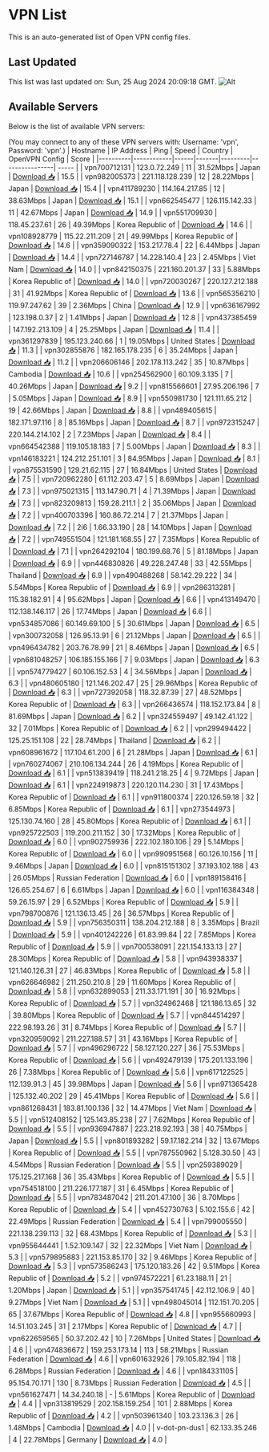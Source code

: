 # VPN List

This is an auto-generated list of Open VPN config files.

## Last Updated

This list was last updated on: Sun, 25 Aug 2024 20:09:18 GMT.
![Alt](https://repobeats.axiom.co/api/embed/186b98318ef1479477931607c1ad7d823f12451f.svg "Repobeats analytics image")

## Available Servers

Below is the list of available VPN servers:

(You may connect to any of these VPN servers with: Username: 'vpn', Password: 'vpn'.)
| Hostname | IP Address | Ping | Speed | Country | OpenVPN Config | Score |
|----------|------------|------|-------|---------|----------------| ----- |
| vpn700712131 | 123.0.72.249 | 11 | 31.52Mbps | Japan | [Download 📥](./configs/server_0_JP.ovpn) | 15.5 |
| vpn982005373 | 221.118.128.239 | 12 | 28.22Mbps | Japan | [Download 📥](./configs/server_1_JP.ovpn) | 15.4 |
| vpn411789230 | 114.164.217.85 | 12 | 38.63Mbps | Japan | [Download 📥](./configs/server_2_JP.ovpn) | 15.1 |
| vpn662545477 | 126.115.142.33 | 11 | 42.67Mbps | Japan | [Download 📥](./configs/server_3_JP.ovpn) | 14.9 |
| vpn551709930 | 118.45.237.61 | 26 | 49.39Mbps | Korea Republic of | [Download 📥](./configs/server_4_KR.ovpn) | 14.6 |
| vpn108928779 | 115.22.211.209 | 21 | 49.99Mbps | Korea Republic of | [Download 📥](./configs/server_5_KR.ovpn) | 14.6 |
| vpn359090322 | 153.217.78.4 | 22 | 6.44Mbps | Japan | [Download 📥](./configs/server_6_JP.ovpn) | 14.4 |
| vpn727146787 | 14.228.140.4 | 23 | 2.45Mbps | Viet Nam | [Download 📥](./configs/server_7_VN.ovpn) | 14.0 |
| vpn842150375 | 221.160.201.37 | 33 | 5.88Mbps | Korea Republic of | [Download 📥](./configs/server_8_KR.ovpn) | 14.0 |
| vpn720030267 | 220.127.212.188 | 31 | 41.92Mbps | Korea Republic of | [Download 📥](./configs/server_9_KR.ovpn) | 13.6 |
| vpn565356210 | 119.97.247.62 | 39 | 2.36Mbps | China | [Download 📥](./configs/server_10_CN.ovpn) | 12.9 |
| vpn636167992 | 123.198.0.37 | 2 | 1.41Mbps | Japan | [Download 📥](./configs/server_11_JP.ovpn) | 12.8 |
| vpn437385459 | 147.192.213.109 | 4 | 25.25Mbps | Japan | [Download 📥](./configs/server_12_JP.ovpn) | 11.4 |
| vpn361297839 | 195.123.240.66 | 1 | 19.05Mbps | United States | [Download 📥](./configs/server_13_US.ovpn) | 11.3 |
| vpn302855876 | 182.165.178.235 | 6 | 35.24Mbps | Japan | [Download 📥](./configs/server_14_JP.ovpn) | 11.2 |
| vpn206606146 | 202.178.113.242 | 35 | 10.87Mbps | Cambodia | [Download 📥](./configs/server_15_KH.ovpn) | 10.6 |
| vpn254562900 | 60.109.3.135 | 7 | 40.26Mbps | Japan | [Download 📥](./configs/server_16_JP.ovpn) | 9.2 |
| vpn815566601 | 27.95.206.196 | 7 | 5.05Mbps | Japan | [Download 📥](./configs/server_17_JP.ovpn) | 8.9 |
| vpn550981730 | 121.111.65.212 | 19 | 42.66Mbps | Japan | [Download 📥](./configs/server_18_JP.ovpn) | 8.8 |
| vpn489405615 | 182.171.97.116 | 8 | 85.16Mbps | Japan | [Download 📥](./configs/server_19_JP.ovpn) | 8.7 |
| vpn972315247 | 220.144.214.102 | 2 | 7.23Mbps | Japan | [Download 📥](./configs/server_20_JP.ovpn) | 8.4 |
| vpn664542388 | 119.105.18.183 | 7 | 5.00Mbps | Japan | [Download 📥](./configs/server_21_JP.ovpn) | 8.3 |
| vpn146183221 | 124.212.251.101 | 3 | 84.95Mbps | Japan | [Download 📥](./configs/server_22_JP.ovpn) | 8.1 |
| vpn875531590 | 129.21.62.115 | 27 | 16.84Mbps | United States | [Download 📥](./configs/server_23_US.ovpn) | 7.5 |
| vpn720962280 | 61.112.203.47 | 5 | 8.69Mbps | Japan | [Download 📥](./configs/server_24_JP.ovpn) | 7.3 |
| vpn975021315 | 113.147.90.71 | 4 | 71.39Mbps | Japan | [Download 📥](./configs/server_25_JP.ovpn) | 7.3 |
| vpn823209813 | 159.28.211.1 | 2 | 35.06Mbps | Japan | [Download 📥](./configs/server_26_JP.ovpn) | 7.2 |
| vpn400703396 | 160.86.72.214 | 7 | 21.37Mbps | Japan | [Download 📥](./configs/server_27_JP.ovpn) | 7.2 |
| 2i6 | 1.66.33.190 | 28 | 14.10Mbps | Japan | [Download 📥](./configs/server_28_JP.ovpn) | 7.2 |
| vpn749551504 | 121.181.168.55 | 27 | 7.35Mbps | Korea Republic of | [Download 📥](./configs/server_29_KR.ovpn) | 7.1 |
| vpn264292104 | 180.199.68.76 | 5 | 81.18Mbps | Japan | [Download 📥](./configs/server_30_JP.ovpn) | 6.9 |
| vpn446830826 | 49.228.247.48 | 33 | 42.55Mbps | Thailand | [Download 📥](./configs/server_31_TH.ovpn) | 6.9 |
| vpn490488268 | 58.142.29.222 | 34 | 5.54Mbps | Korea Republic of | [Download 📥](./configs/server_32_KR.ovpn) | 6.9 |
| vpn286313281 | 115.38.182.91 | 4 | 95.62Mbps | Japan | [Download 📥](./configs/server_33_JP.ovpn) | 6.6 |
| vpn413149470 | 112.138.146.117 | 26 | 17.74Mbps | Japan | [Download 📥](./configs/server_34_JP.ovpn) | 6.6 |
| vpn534857086 | 60.149.69.100 | 5 | 30.61Mbps | Japan | [Download 📥](./configs/server_35_JP.ovpn) | 6.5 |
| vpn300732058 | 126.95.13.91 | 6 | 21.12Mbps | Japan | [Download 📥](./configs/server_36_JP.ovpn) | 6.5 |
| vpn496434782 | 203.76.78.99 | 21 | 8.46Mbps | Japan | [Download 📥](./configs/server_37_JP.ovpn) | 6.5 |
| vpn681048257 | 106.185.155.166 | 7 | 9.03Mbps | Japan | [Download 📥](./configs/server_38_JP.ovpn) | 6.3 |
| vpn574779427 | 60.106.152.53 | 4 | 34.56Mbps | Japan | [Download 📥](./configs/server_39_JP.ovpn) | 6.3 |
| vpn480605180 | 121.146.202.47 | 25 | 29.96Mbps | Korea Republic of | [Download 📥](./configs/server_40_KR.ovpn) | 6.3 |
| vpn727392058 | 118.32.87.39 | 27 | 48.52Mbps | Korea Republic of | [Download 📥](./configs/server_41_KR.ovpn) | 6.3 |
| vpn266436574 | 118.152.173.84 | 8 | 81.69Mbps | Japan | [Download 📥](./configs/server_42_JP.ovpn) | 6.2 |
| vpn324559497 | 49.142.41.122 | 32 | 7.01Mbps | Korea Republic of | [Download 📥](./configs/server_43_KR.ovpn) | 6.2 |
| vpn299494422 | 125.25.151.108 | 22 | 28.74Mbps | Thailand | [Download 📥](./configs/server_44_TH.ovpn) | 6.2 |
| vpn608961672 | 117.104.61.200 | 6 | 21.28Mbps | Japan | [Download 📥](./configs/server_45_JP.ovpn) | 6.1 |
| vpn760274067 | 210.106.134.244 | 26 | 4.19Mbps | Korea Republic of | [Download 📥](./configs/server_46_KR.ovpn) | 6.1 |
| vpn513839419 | 118.241.218.25 | 4 | 9.72Mbps | Japan | [Download 📥](./configs/server_47_JP.ovpn) | 6.1 |
| vpn224919873 | 220.120.114.230 | 31 | 17.43Mbps | Korea Republic of | [Download 📥](./configs/server_48_KR.ovpn) | 6.1 |
| vpn911800374 | 220.126.59.18 | 32 | 6.85Mbps | Korea Republic of | [Download 📥](./configs/server_49_KR.ovpn) | 6.1 |
| vpn273544973 | 125.130.74.160 | 28 | 45.80Mbps | Korea Republic of | [Download 📥](./configs/server_50_KR.ovpn) | 6.1 |
| vpn925722503 | 119.200.211.152 | 30 | 17.32Mbps | Korea Republic of | [Download 📥](./configs/server_51_KR.ovpn) | 6.0 |
| vpn902759936 | 222.102.180.106 | 29 | 5.14Mbps | Korea Republic of | [Download 📥](./configs/server_52_KR.ovpn) | 6.0 |
| vpn990951568 | 60.126.10.156 | 11 | 9.46Mbps | Japan | [Download 📥](./configs/server_53_JP.ovpn) | 6.0 |
| vpn815151302 | 37.193.102.188 | 43 | 26.05Mbps | Russian Federation | [Download 📥](./configs/server_54_RU.ovpn) | 6.0 |
| vpn189158416 | 126.65.254.67 | 6 | 6.61Mbps | Japan | [Download 📥](./configs/server_55_JP.ovpn) | 6.0 |
| vpn116384348 | 59.26.15.97 | 29 | 6.52Mbps | Korea Republic of | [Download 📥](./configs/server_56_KR.ovpn) | 5.9 |
| vpn798700876 | 121.136.13.45 | 26 | 36.57Mbps | Korea Republic of | [Download 📥](./configs/server_57_KR.ovpn) | 5.9 |
| vpn756350311 | 138.204.212.188 | 8 | 3.35Mbps | Brazil | [Download 📥](./configs/server_58_BR.ovpn) | 5.9 |
| vpn401242226 | 61.83.99.84 | 22 | 7.85Mbps | Korea Republic of | [Download 📥](./configs/server_59_KR.ovpn) | 5.9 |
| vpn700538091 | 221.154.133.13 | 27 | 28.30Mbps | Korea Republic of | [Download 📥](./configs/server_60_KR.ovpn) | 5.8 |
| vpn943938337 | 121.140.126.31 | 27 | 46.83Mbps | Korea Republic of | [Download 📥](./configs/server_61_KR.ovpn) | 5.8 |
| vpn626646982 | 211.250.210.8 | 29 | 11.60Mbps | Korea Republic of | [Download 📥](./configs/server_62_KR.ovpn) | 5.8 |
| vpn632899053 | 211.33.171.191 | 30 | 16.92Mbps | Korea Republic of | [Download 📥](./configs/server_63_KR.ovpn) | 5.7 |
| vpn324962468 | 121.186.13.65 | 32 | 39.80Mbps | Korea Republic of | [Download 📥](./configs/server_64_KR.ovpn) | 5.7 |
| vpn844514297 | 222.98.193.26 | 31 | 8.74Mbps | Korea Republic of | [Download 📥](./configs/server_65_KR.ovpn) | 5.7 |
| vpn320959092 | 211.227.188.57 | 31 | 43.16Mbps | Korea Republic of | [Download 📥](./configs/server_66_KR.ovpn) | 5.7 |
| vpn496296722 | 58.127.120.227 | 36 | 75.53Mbps | Korea Republic of | [Download 📥](./configs/server_67_KR.ovpn) | 5.6 |
| vpn492479139 | 175.201.133.196 | 26 | 7.38Mbps | Korea Republic of | [Download 📥](./configs/server_68_KR.ovpn) | 5.6 |
| vpn617122525 | 112.139.91.3 | 45 | 39.98Mbps | Japan | [Download 📥](./configs/server_69_JP.ovpn) | 5.6 |
| vpn971365428 | 125.132.40.202 | 29 | 45.41Mbps | Korea Republic of | [Download 📥](./configs/server_70_KR.ovpn) | 5.6 |
| vpn861268431 | 183.81.100.136 | 32 | 14.47Mbps | Viet Nam | [Download 📥](./configs/server_71_VN.ovpn) | 5.5 |
| vpn512408152 | 125.143.85.238 | 27 | 7.62Mbps | Korea Republic of | [Download 📥](./configs/server_72_KR.ovpn) | 5.5 |
| vpn936947887 | 223.218.92.193 | 38 | 40.75Mbps | Japan | [Download 📥](./configs/server_73_JP.ovpn) | 5.5 |
| vpn801893282 | 59.17.182.214 | 32 | 13.67Mbps | Korea Republic of | [Download 📥](./configs/server_74_KR.ovpn) | 5.5 |
| vpn787550962 | 5.128.30.50 | 43 | 4.54Mbps | Russian Federation | [Download 📥](./configs/server_75_RU.ovpn) | 5.5 |
| vpn259389029 | 175.125.217.168 | 36 | 35.43Mbps | Korea Republic of | [Download 📥](./configs/server_76_KR.ovpn) | 5.5 |
| vpn754518100 | 211.226.177.187 | 31 | 6.45Mbps | Korea Republic of | [Download 📥](./configs/server_77_KR.ovpn) | 5.5 |
| vpn783487042 | 211.201.47.100 | 36 | 8.70Mbps | Korea Republic of | [Download 📥](./configs/server_78_KR.ovpn) | 5.4 |
| vpn452730763 | 5.102.155.6 | 42 | 22.49Mbps | Russian Federation | [Download 📥](./configs/server_79_RU.ovpn) | 5.4 |
| vpn799005550 | 221.138.239.113 | 32 | 68.43Mbps | Korea Republic of | [Download 📥](./configs/server_80_KR.ovpn) | 5.3 |
| vpn955644441 | 1.52.109.147 | 32 | 22.32Mbps | Viet Nam | [Download 📥](./configs/server_81_VN.ovpn) | 5.3 |
| vpn579895883 | 221.153.85.170 | 32 | 9.46Mbps | Korea Republic of | [Download 📥](./configs/server_82_KR.ovpn) | 5.3 |
| vpn573586243 | 175.120.183.26 | 42 | 9.51Mbps | Korea Republic of | [Download 📥](./configs/server_83_KR.ovpn) | 5.2 |
| vpn974572221 | 61.23.188.11 | 21 | 1.20Mbps | Japan | [Download 📥](./configs/server_84_JP.ovpn) | 5.1 |
| vpn357541745 | 42.112.106.9 | 40 | 9.27Mbps | Viet Nam | [Download 📥](./configs/server_85_VN.ovpn) | 5.1 |
| vpn498045014 | 112.151.70.205 | 65 | 37.67Mbps | Korea Republic of | [Download 📥](./configs/server_86_KR.ovpn) | 4.8 |
| vpn955660993 | 14.51.103.245 | 31 | 2.17Mbps | Korea Republic of | [Download 📥](./configs/server_87_KR.ovpn) | 4.7 |
| vpn622659565 | 50.37.202.42 | 10 | 7.26Mbps | United States | [Download 📥](./configs/server_88_US.ovpn) | 4.6 |
| vpn474836672 | 159.253.173.14 | 113 | 58.21Mbps | Russian Federation | [Download 📥](./configs/server_89_RU.ovpn) | 4.6 |
| vpn601632926 | 79.105.82.194 | 118 | 6.28Mbps | Russian Federation | [Download 📥](./configs/server_90_RU.ovpn) | 4.6 |
| vpn184331105 | 95.154.70.171 | 130 | 8.73Mbps | Russian Federation | [Download 📥](./configs/server_91_RU.ovpn) | 4.5 |
| vpn561627471 | 14.34.240.18 | - | 5.61Mbps | Korea Republic of | [Download 📥](./configs/server_92_KR.ovpn) | 4.4 |
| vpn313819529 | 202.158.159.254 | 101 | 2.88Mbps | Korea Republic of | [Download 📥](./configs/server_93_KR.ovpn) | 4.2 |
| vpn503961340 | 103.23.136.3 | 26 | 1.48Mbps | Cambodia | [Download 📥](./configs/server_94_KH.ovpn) | 4.0 |
| v-dot-pn-dus1 | 62.133.35.246 | 4 | 22.78Mbps | Germany | [Download 📥](./configs/server_95_DE.ovpn) | 4.0 |
